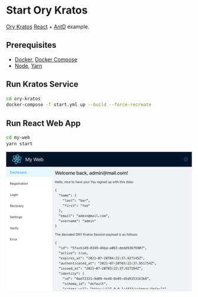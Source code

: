 # Start Ory Kratos

[Ory Kratos](https://github.com/ory/kratos) [React](https://github.com/facebook/react) + [AntD](https://github.com/ant-design/ant-design) example.

## Prerequisites

- [Docker](https://docs.docker.com/engine/install/), [Docker Compose](https://docs.docker.com/compose/install/)
- [Node](https://github.com/nodejs/node), [Yarn](https://github.com/yarnpkg/yarn)

## Run Kratos Service

```bash
cd ory-kratos
docker-compose -f start.yml up --build --force-recreate
```

## Run React Web App

```bash
cd my-web
yarn start
```

![](docs/img/my-web.png)
